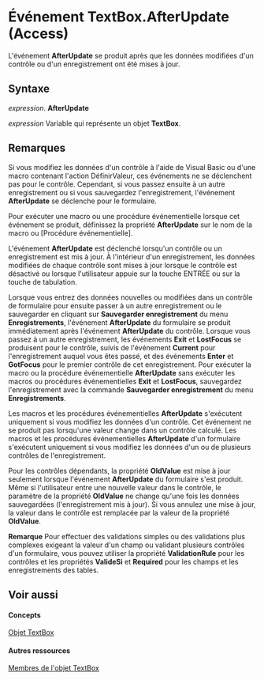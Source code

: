 
# Événement TextBox.AfterUpdate (Access)

L'événement  **AfterUpdate** se produit après que les données modifiées d'un contrôle ou d'un enregistrement ont été mises à jour.


## Syntaxe

 _expression_. **AfterUpdate**

 _expression_ Variable qui représente un objet **TextBox**.


## Remarques

Si vous modifiez les données d'un contrôle à l'aide de Visual Basic ou d'une macro contenant l'action DéfinirValeur, ces événements ne se déclenchent pas pour le contrôle. Cependant, si vous passez ensuite à un autre enregistrement ou si vous sauvegardez l'enregistrement, l'événement  **AfterUpdate** se déclenche pour le formulaire.

Pour exécuter une macro ou une procédure événementielle lorsque cet événement se produit, définissez la propriété  **AfterUpdate** sur le nom de la macro ou [Procédure événementielle].

L'événement  **AfterUpdate** est déclenché lorsqu'un contrôle ou un enregistrement est mis à jour. À l'intérieur d'un enregistrement, les données modifiées de chaque contrôle sont mises à jour lorsque le contrôle est désactivé ou lorsque l'utilisateur appuie sur la touche ENTRÉE ou sur la touche de tabulation.

Lorsque vous entrez des données nouvelles ou modifiées dans un contrôle de formulaire pour ensuite passer à un autre enregistrement ou le sauvegarder en cliquant sur  **Sauvegarder enregistrement** du menu **Enregistrements**, l'événement **AfterUpdate** du formulaire se produit immédiatement après l'événement **AfterUpdate** du contrôle. Lorsque vous passez à un autre enregistrement, les événements **Exit** et **LostFocus** se produisent pour le contrôle, suivis de l'événement **Current** pour l'enregistrement auquel vous êtes passé, et des événements **Enter** et **GotFocus** pour le premier contrôle de cet enregistrement. Pour exécuter la macro ou la procédure événementielle **AfterUpdate** sans exécuter les macros ou procédures événementielles **Exit** et **LostFocus**, sauvegardez l'enregistrement avec la commande **Sauvegarder enregistrement** du menu **Enregistrements**.

Les macros et les procédures événementielles  **AfterUpdate** s'exécutent uniquement si vous modifiez les données d'un contrôle. Cet événement ne se produit pas lorsqu'une valeur change dans un contrôle calculé. Les macros et les procédures événementielles **AfterUpdate** d'un formulaire s'exécutent uniquement si vous modifiez les données d'un ou de plusieurs contrôles de l'enregistrement.

Pour les contrôles dépendants, la propriété  **OldValue** est mise à jour seulement lorsque l'événement **AfterUpdate** du formulaire s'est produit. Même si l'utilisateur entre une nouvelle valeur dans le contrôle, le paramètre de la propriété **OldValue** ne change qu'une fois les données sauvegardées (l'enregistrement mis à jour). Si vous annulez une mise à jour, la valeur dans le contrôle est remplacée par la valeur de la propriété **OldValue**.


 **Remarque**  Pour effectuer des validations simples ou des validations plus complexes exigeant la valeur d'un champ ou validant plusieurs contrôles d'un formulaire, vous pouvez utiliser la propriété  **ValidationRule** pour les contrôles et les propriétés **ValideSi** et **Required** pour les champs et les enregistrements des tables.


## Voir aussi


#### Concepts


[Objet TextBox](d74fbe9a-0d40-7d28-956f-a2bfd0cfee45.md)
#### Autres ressources


[Membres de l'objet TextBox](bb55abbc-902e-fc2d-bdff-063c55426cd0.md)